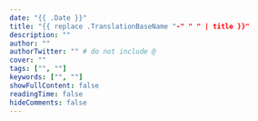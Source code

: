 ```yaml
---
date: "{{ .Date }}"
title: "{{ replace .TranslationBaseName "-" " " | title }}"
description: ""
author: ""
authorTwitter: "" # do not include @
cover: ""
tags: ["", ""]
keywords: ["", ""]
showFullContent: false
readingTime: false
hideComments: false
---
```

